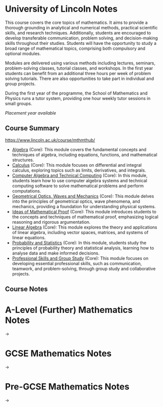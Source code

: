# University of Lincoln Notes
This course covers the core topics of mathematics. It aims to provide a thorough grounding in analytical and numerical methods, practical scientific skills, and research techniques. Additionally, students are encouraged to develop transferable communication, problem solving, and decision-making skills throughout their studies. Students will have the opportunity to study a broad range of mathematical topics, comprising both compulsory and optional modules.

Modules are delivered using various methods including lectures, seminars, problem-solving classes, tutorial classes, and workshops. In the first year students can benefit from an additional three hours per week of problem solving tutorials. There are also opportunities to take part in individual and group projects.

During the first year of the programme, the School of Mathematics and Physics runs a tutor system, providing one hour weekly tutor sessions in small groups.

*Placement year available*
## Course Summary
https://www.lincoln.ac.uk/course/mthmthub/
- [Algebra](https://www.google.com/search?q=Algebra) (Core): This module covers the fundamental concepts and techniques of algebra, including equations, functions, and mathematical structures.
- [Calculus](https://www.google.com/search?q=Calculus) (Core): This module focuses on differential and integral calculus, exploring topics such as limits, derivatives, and integrals.
- [Computer Algebra and Technical Computing](https://www.google.com/search?q=Computer%20Algebra%20and%20Technical%20Computing) (Core): In this module, students learn how to use computer algebra systems and technical computing software to solve mathematical problems and perform computations.
- [Geometrical Optics, Waves and Mechanics](https://www.google.com/search?q=Geometrical%20Optics%2C%20Waves%20and%20Mechanics) (Core): This module delves into the principles of geometrical optics, wave phenomena, and mechanics, providing a foundation for understanding physical systems.
- [Ideas of Mathematical Proof](https://www.google.com/search?q=Ideas%20of%20Mathematical%20Proof) (Core): This module introduces students to the concepts and techniques of mathematical proof, emphasizing logical reasoning and rigorous argumentation.
- [Linear Algebra](https://www.google.com/search?q=Linear%20Algebra) (Core): This module explores the theory and applications of linear algebra, including vector spaces, matrices, and systems of linear equations.
- [Probability and Statistics](https://www.google.com/search?q=Probability%20and%20Statistics) (Core): In this module, students study the principles of probability theory and statistical analysis, learning how to analyse data and make informed decisions.
- [Professional Skills and Group Study](https://www.google.com/search?q=Professional%20Skills%20and%20Group%20Study) (Core): This module focuses on developing essential professional skills, such as communication, teamwork, and problem-solving, through group study and collaborative projects.
## Course Notes



# A-Level (Further) Mathematics Notes
->
# GCSE Mathematics Notes
->
# Pre-GCSE Mathematics Notes
->